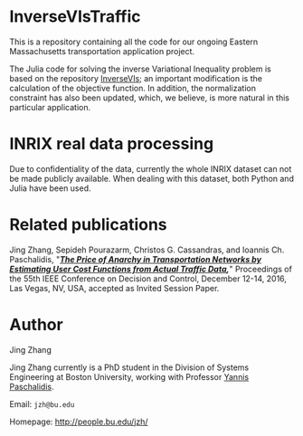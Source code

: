 InverseVIsTraffic
======

This is a repository containing all the code for our ongoing Eastern Massachusetts transportation application project.

The Julia code for solving the inverse Variational Inequality problem is based on the repository [InverseVIs](https://github.com/vgupta1/InverseVIs); an important modification is the calculation of the objective function. In addition, the normalization constraint has also been updated, which, we believe, is more natural in this particular application.


INRIX real data processing
====

Due to confidentiality of the data, currently the whole INRIX dataset can not be made publicly available. When dealing with this dataset, 
both Python and Julia have been used.


Related publications
====
Jing Zhang, Sepideh Pourazarm, Christos G. Cassandras, and Ioannis Ch. Paschalidis, "***[The Price of Anarchy in Transportation Networks by Estimating User Cost Functions from Actual Traffic Data](http://arxiv.org/pdf/1606.02194v1.pdf),***" Proceedings of the 55th IEEE Conference on Decision and Control, December 12-14, 2016, Las Vegas, NV, USA, accepted as Invited Session Paper.


Author
===
Jing Zhang

Jing Zhang currently is a PhD student in the Division of Systems Engineering at Boston University, working with Professor [Yannis Paschalidis](http://sites.bu.edu/paschalidis/).


Email: `jzh@bu.edu`

Homepage: http://people.bu.edu/jzh/